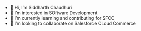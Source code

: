 - 👋 Hi, I’m Siddharth Chaudhuri
- 👀 I’m interested in  SOftware Development
- 🌱 I’m currently learning and contributing for SFCC 
- 💞️ I’m looking to collaborate on Salesforce CLoud Commerce 


<!---
SidC0908/SidC0908 is a ✨ special ✨ repository because its `README.md` (this file) appears on your GitHub profile.
You can click the Preview link to take a look at your changes.
--->
